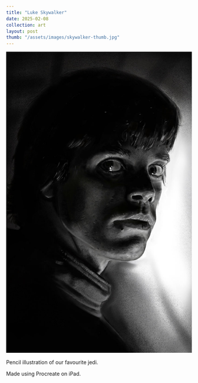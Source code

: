 ```yaml
---
title: "Luke Skywalker"
date: 2025-02-08
collection: art
layout: post
thumb: "/assets/images/skywalker-thumb.jpg"
---
```


![Skywalker](/assets/images/skywalker-full.jpg)

Pencil illustration of our favourite jedi. 

Made using Procreate on iPad. 